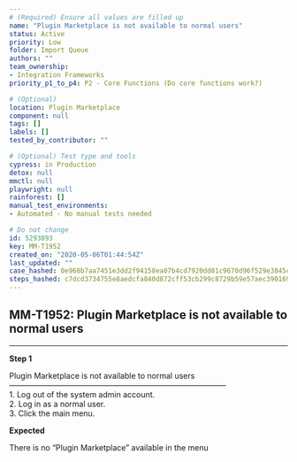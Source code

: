 ```yaml
---
# (Required) Ensure all values are filled up
name: "Plugin Marketplace is not available to normal users"
status: Active
priority: Low
folder: Import Queue
authors: ""
team_ownership: 
- Integration Frameworks
priority_p1_to_p4: P2 - Core Functions (Do core functions work?)

# (Optional)
location: Plugin Marketplace
component: null
tags: []
labels: []
tested_by_contributor: ""

# (Optional) Test type and tools
cypress: in Production
detox: null
mmctl: null
playwright: null
rainforest: []
manual_test_environments:
- Automated - No manual tests needed

# Do not change
id: 5293893
key: MM-T1952
created_on: "2020-05-06T01:44:54Z"
last_updated: ""
case_hashed: 0e968b7aa7451e3dd2f94158ea07b4cd7920dd81c9670d96f529e3845c4a0435d824612a8af282349e3ccb2b52da2554
steps_hashed: c7dcd3734755e8aedcfa840d872cff53cb299c8729b59e57aec39016991ca136e59da5de66c00f177ea9ce64523815fc
---
```


<!-- (Auto-generated) Based on frontmatter's "key" and "name" -->

## MM-T1952: Plugin Marketplace is not available to normal users

---

**Step 1**

Plugin Marketplace is not available to normal users\
————————————————————————————\
1\. Log out of the system admin account.\
2\. Log in as a normal user.\
3\. Click the main menu.

**Expected**

There is no “Plugin Marketplace” available in the menu
